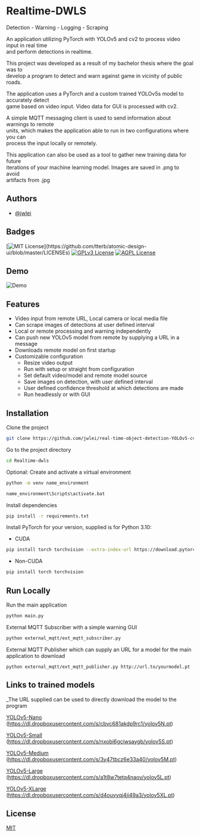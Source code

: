 
# Realtime-DWLS
Detection - Warning - Logging - Scraping

An application utilizing PyTorch with YOLOv5 and cv2 to process video input in real time  
and perform detections in realtime.

This project was developed as a result of my bachelor thesis where the goal was to  
develop a  program to detect and warn against game in vicinity of public roads.

The application uses a PyTorch and a custom trained YOLOv5s model to accurately detect  
game based on video input. Video data for GUI is processed with cv2.

A simple MQTT messaging client is used to send information about warnings to remote  
units, which makes the application able to run in two configurations where you can  
process the input locally or remotely.

This application can also be used as a tool to gather new training data for future  
iterations of your machine learning model. Images are saved in .png to avoid  
artifacts from .jpg




## Authors

- [@jwlei](https://github.com/jwlei)

## Badges

[![MIT License](https://img.shields.io/apm/l/atomic-design-ui.svg?)](https://github.com/tterb/atomic-design-ui/blob/master/LICENSEs)
[![GPLv3 License](https://img.shields.io/badge/License-GPL%20v3-yellow.svg)](https://opensource.org/licenses/)
[![AGPL License](https://img.shields.io/badge/license-AGPL-blue.svg)](http://www.gnu.org/licenses/agpl-3.0)


## Demo

![Demo](https://github.com/jwlei/real-time-object-detection-YOLOv5-cv2/blob/master/Realtime-dwls/resources/media/demo.gif)

## Features

- Video input from remote URL, Local camera or local media file
- Can scrape images of detections at user defined interval
- Local or remote processing and warning independently
- Can push new YOLOv5 model from remote by supplying a URL in a message
- Downloads remote model on first startup
- Customizable configuration
  - Resize video output
  - Run with setup or straight from configuration
  - Set default video/model and remote model source
  - Save images on detection, with user defined interval
  - User defined confidence threshold at which detections are made
  - Run headlessly or with GUI


## Installation

Clone the project

```bash
git clone https://github.com/jwlei/real-time-object-detection-YOLOv5-cv2
```

Go to the project directory

```bash
cd Realtime-dwls
```

Optional: Create and activate a virtual environment
```bash
python -m venv name_environment
```
```bash
name_environment\Scripts\activate.bat
```

Install dependencies

```bash
pip install -r requirements.txt
```

Install PyTorch for your version, supplied is for Python 3.10:

* CUDA
```bash
pip install torch torchvision --extra-index-url https://download.pytorch.org/whl/cu113
```

* Non-CUDA
```bash
pip install torch torchvision
```

## Run Locally

Run the main application

```bash
python main.py
```

External MQTT Subscriber with a simple warning GUI
```bash
python external_mqtt/ext_mqtt_subscriber.py
```

External MQTT Publisher which can supply an URL for a model for the main application to download
```
python external_mqtt/ext_mqtt_publisher.py http://url.to/yourmodel.pt
```

## Links to trained models
_The URL supplied can be used to directly download the model to the program  

[YOLOv5-Nano](https://dl.dropboxusercontent.com/s/cbvc681akdp9rc1/yolov5N.pt) 
(https://dl.dropboxusercontent.com/s/cbvc681akdp9rc1/yolov5N.pt)


[YOLOv5-Small](https://dl.dropboxusercontent.com/s/nxobi6gciwsaygb/yolov5S.pt)
(https://dl.dropboxusercontent.com/s/nxobi6gciwsaygb/yolov5S.pt)

[YOLOv5-Medium](https://dl.dropboxusercontent.com/s/3y47tbcz6e33a40/yolov5M.pt) 
(https://dl.dropboxusercontent.com/s/3y47tbcz6e33a40/yolov5M.pt)

[YOLOv5-Large](https://dl.dropboxusercontent.com/s/a1t8w7tetq4naov/yolov5L.pt) 
(https://dl.dropboxusercontent.com/s/a1t8w7tetq4naov/yolov5L.pt)

[YOLOv5-XLarge](https://dl.dropboxusercontent.com/s/d4ouyyqj4ji49a3/yolov5XL.pt)
(https://dl.dropboxusercontent.com/s/d4ouyyqj4ji49a3/yolov5XL.pt)

## License

[MIT](https://choosealicense.com/licenses/mit/)

